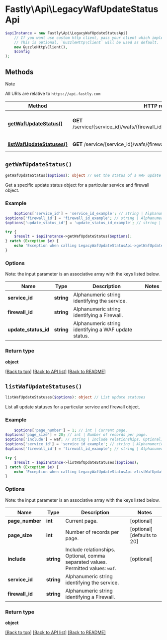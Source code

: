 # Fastly\Api\LegacyWafUpdateStatusApi


```php
$apiInstance = new Fastly\Api\LegacyWafUpdateStatusApi(
    // If you want use custom http client, pass your client which implements `GuzzleHttp\ClientInterface`.
    // This is optional, `GuzzleHttp\Client` will be used as default.
    new GuzzleHttp\Client(),
    $config
);
```

## Methods

> [!NOTE]
> All URIs are relative to `https://api.fastly.com`

Method | HTTP request | Description
------ | ------------ | -----------
[**getWafUpdateStatus()**](LegacyWafUpdateStatusApi.md#getWafUpdateStatus) | **GET** /service/{service_id}/wafs/{firewall_id}/update_statuses/{update_status_id} | Get the status of a WAF update
[**listWafUpdateStatuses()**](LegacyWafUpdateStatusApi.md#listWafUpdateStatuses) | **GET** /service/{service_id}/wafs/{firewall_id}/update_statuses | List update statuses


## `getWafUpdateStatus()`

```php
getWafUpdateStatus($options): object // Get the status of a WAF update
```

Get a specific update status object for a particular service and firewall object.

### Example
```php
    $options['service_id'] = 'service_id_example'; // string | Alphanumeric string identifying the service.
$options['firewall_id'] = 'firewall_id_example'; // string | Alphanumeric string identifying a Firewall.
$options['update_status_id'] = 'update_status_id_example'; // string | Alphanumeric string identifying a WAF update status.

try {
    $result = $apiInstance->getWafUpdateStatus($options);
} catch (Exception $e) {
    echo 'Exception when calling LegacyWafUpdateStatusApi->getWafUpdateStatus: ', $e->getMessage(), PHP_EOL;
}
```

### Options

Note: the input parameter is an associative array with the keys listed below.

Name | Type | Description  | Notes
------------- | ------------- | ------------- | -------------
**service_id** | **string** | Alphanumeric string identifying the service. |
**firewall_id** | **string** | Alphanumeric string identifying a Firewall. |
**update_status_id** | **string** | Alphanumeric string identifying a WAF update status. |

### Return type

**object**

[[Back to top]](#) [[Back to API list]](../../README.md#endpoints)
[[Back to README]](../../README.md)

## `listWafUpdateStatuses()`

```php
listWafUpdateStatuses($options): object // List update statuses
```

List all update statuses for a particular service and firewall object.

### Example
```php
    $options['page_number'] = 1; // int | Current page.
$options['page_size'] = 20; // int | Number of records per page.
$options['include'] = waf; // string | Include relationships. Optional, comma separated values. Permitted values: `waf`.
$options['service_id'] = 'service_id_example'; // string | Alphanumeric string identifying the service.
$options['firewall_id'] = 'firewall_id_example'; // string | Alphanumeric string identifying a Firewall.

try {
    $result = $apiInstance->listWafUpdateStatuses($options);
} catch (Exception $e) {
    echo 'Exception when calling LegacyWafUpdateStatusApi->listWafUpdateStatuses: ', $e->getMessage(), PHP_EOL;
}
```

### Options

Note: the input parameter is an associative array with the keys listed below.

Name | Type | Description  | Notes
------------- | ------------- | ------------- | -------------
**page_number** | **int** | Current page. | [optional]
**page_size** | **int** | Number of records per page. | [optional] [defaults to 20]
**include** | **string** | Include relationships. Optional, comma separated values. Permitted values: `waf`. | [optional]
**service_id** | **string** | Alphanumeric string identifying the service. |
**firewall_id** | **string** | Alphanumeric string identifying a Firewall. |

### Return type

**object**

[[Back to top]](#) [[Back to API list]](../../README.md#endpoints)
[[Back to README]](../../README.md)
